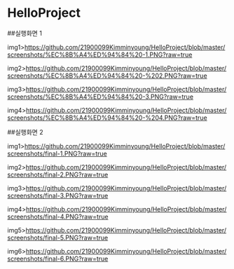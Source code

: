 # HelloProject
##실행화면 1

img1>https://github.com/21900099Kimminyoung/HelloProject/blob/master/screenshots/%EC%8B%A4%ED%94%84%20-1.PNG?raw=true

img2>https://github.com/21900099Kimminyoung/HelloProject/blob/master/screenshots/%EC%8B%A4%ED%94%84%20-%202.PNG?raw=true

img3>https://github.com/21900099Kimminyoung/HelloProject/blob/master/screenshots/%EC%8B%A4%ED%94%84%20-3.PNG?raw=true

img4>https://github.com/21900099Kimminyoung/HelloProject/blob/master/screenshots/%EC%8B%A4%ED%94%84%20-%204.PNG?raw=true

##실행화면 2

img1>https://github.com/21900099Kimminyoung/HelloProject/blob/master/screenshots/final-1.PNG?raw=true

img2>https://github.com/21900099Kimminyoung/HelloProject/blob/master/screenshots/final-2.PNG?raw=true

img3>https://github.com/21900099Kimminyoung/HelloProject/blob/master/screenshots/final-3.PNG?raw=true

img4>https://github.com/21900099Kimminyoung/HelloProject/blob/master/screenshots/final-4.PNG?raw=true

img5>https://github.com/21900099Kimminyoung/HelloProject/blob/master/screenshots/final-5.PNG?raw=true

img6>https://github.com/21900099Kimminyoung/HelloProject/blob/master/screenshots/final-6.PNG?raw=true
